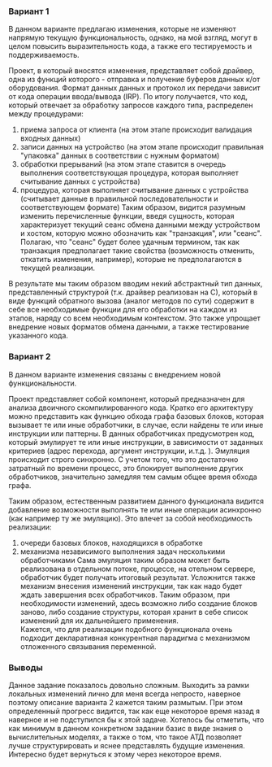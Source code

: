 
### Вариант 1
В данном варианте предлагаю изменения, которые не изменяют напрямую текущую функциональность, однако, на мой взгляд, могут в целом  повысить выразительность кода, а также его тестируемость и поддерживаемость. 

Проект, в который вносятся изменения, представляет собой драйвер, одна из функций которого - отправка и получение буферов данных к/от оборудования.  Формат данных данных и протокол их  передачи  зависит от кода операции ввода/вывода (IRP). По итогу получается, что код, который отвечает за обработку запросов каждого типа, распределен между процедурами: 
1) приема запроса от клиента (на этом этапе происходит  валидация входных данных)
2) записи данных на устройство (на этом этапе происходит правильная "упаковка" данных в соответствии с нужным форматом)
3) обработки прерываний (на этом этапе ставится в очередь выполнения соответствующая процедура, которая выполняет считывание данных с устройства)
4) процедура, которая выполняет считывание данных с устройства (считывает данные в правильной последовательности и соответствующем формате)
Таким образом, видится разумным изменить перечисленные функции, введя сущность, которая характеризует текущий сеанс обмена данными между устройством и хостом, которую можно обозначить как "транзакция", или "сеанс". Полагаю, что "сеанс" будет более удачным термином, так как транзакция предполагает такие свойства (возможность отменить, откатить изменения, например), которые не предполагаются в текущей реализации. 

В результате мы таким образом вводим некий абстрактный тип данных, представленный структурой (т.к. драйвер реализован на С), который в виде функций обратного вызова (аналог методов по сути) содержит в себе все необходимые функции для его обработки на каждом из этапов, наряду со всем необходимым контекстом. Это также упрощает внедрение новых форматов обмена данными,  а также тестирование указанного кода. 

### Вариант 2
В данном варианте изменения связаны с внедрением новой функциональности. 

Проект представляет собой компонент, который предназначен для анализа двоичного скомпилированного кода.  Кратко его архитектуру можно представить как функцию обхода графа базовых блоков, которая вызывает те или иные обработчики, в случае, если найдены те или иные инструкции или паттерны.  В данных обработчиках предусмотрен код, который эмулирует те или иные инструкции, в зависимости от заданных критериев (адрес перехода, аргумент инструкции, и.т.д. ). Эмуляция происходит строго синхронно. С учетом того, что это достаточно затратный по времени процесс, это блокирует выполнение других обработчиков, значительно замедляя тем самым общее время обхода графа. 

Таким образом, естественным развитием данного функционала видится добавление возможности выполнять те или  иные операции асинхронно (как например ту же эмуляцию). Это влечет за собой необходимость реализации: 
1) очереди базовых блоков, находящихся в обработке
2) механизма независимого выполнения задач несколькими обработчиками 
Сама эмуляция таким образом может быть реализована в отдельном потоке, процессе, на отельном сервере, обработчик будет получать итоговый результат. Усложнится также механизм внесения изменений инструкции, так как надо будет ждать завершения всех обработчиков. Таким образом, при необходимости изменений, здесь возможно либо создание блоков заново, либо создание структуры, которая хранит в себе список изменений для их дальнейшего применения.  
Кажется, что  для реализации подобного функционала очень подходит декларативная конкурентная парадигма с механизмом отложенного связывания переменной. 

### Выводы

Данное задание показалось довольно сложным. Выходить за рамки локальных изменений лично для меня всегда непросто, наверное поэтому описание варианта 2 кажется таким размытым. При этом определенный прогресс видится, так как еще некоторое время назад я наверное и не подступился бы к этой задаче.  Хотелось бы отметить,  что как минимум в данном конкретном задании  базис в виде знания о вычислительных моделях, а также о том, что такое АТД позволяет лучше структурировать и яснее представлять будущие изменения. 
Интересно будет  вернуться к этому через некоторое время. 
